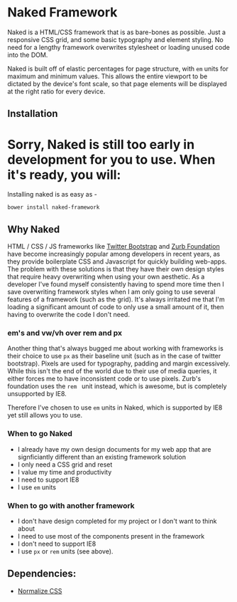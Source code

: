 # Naked Framework

Naked is a HTML/CSS framework that is as bare-bones as possible. Just a responsive CSS grid, and some basic typography and element styling. No need for a lengthy framework overwrites stylesheet or loading unused code into the DOM.

Naked is built off of elastic percentages for page structure, with ```em``` units for maximum and minimum values. This allows the entire viewport to be dictated by the device's font scale, so that page elements will be displayed at the right ratio for every device.

## Installation

# Sorry, Naked is still too early in development for you to use. When it's ready, you will:


Installing naked is as easy as -

``` bower install naked-framework ```


## Why Naked

HTML / CSS / JS frameworks like [Twitter Bootstrap](http://www.getbootstrap.com) and [Zurb Foundation](http://foundation.zurb.com/) have become increasingly popular among developers in recent years, as they provide boilerplate CSS and Javascript for quickly building web-apps. The problem with these solutions is that they have their own design styles that require heavy overwriting when using your own aesthetic. As a developer I've found myself consistently having to spend more time then I save overwriting framework styles when I am only going to use several features of a framework (such as the grid). It's always irritated me that I'm loading a significant amount of code to only use a small amount of it, then having to overwrite the code I don't need.

### em's and vw/vh over rem and px
Another thing that's always bugged me about working with frameworks is their choice to use ```px``` as their baseline unit (such as in the case of twitter bootstrap). Pixels are used for typography, padding and margin excessively. While this isn't the end of the world due to their use of media queries, it either forces me to have inconsistent code or to use pixels. Zurb's foundation uses the ```rem ``` unit instead, which is awesome, but is completely unsupported by IE8.

Therefore I've chosen to use ```em``` units in Naked, which is supported by IE8 yet still allows you to use.

### When to go Naked

 * I already have my own design documents for my web app that are signficiantly different than an existing framework solution
 * I only need a CSS grid and reset
 * I value my time and productivity
 * I need to support IE8
 * I use ```em``` units

### When to go with another framework

 * I don't have design completed for my project or I don't want to think about
 * I need to use most of the components present in the framework
 * I don't need to support IE8
 * I use ```px``` or ```rem``` units (see above).


## Dependencies:

 * [Normalize CSS](https://necolas.github.io/normalize.css/)

